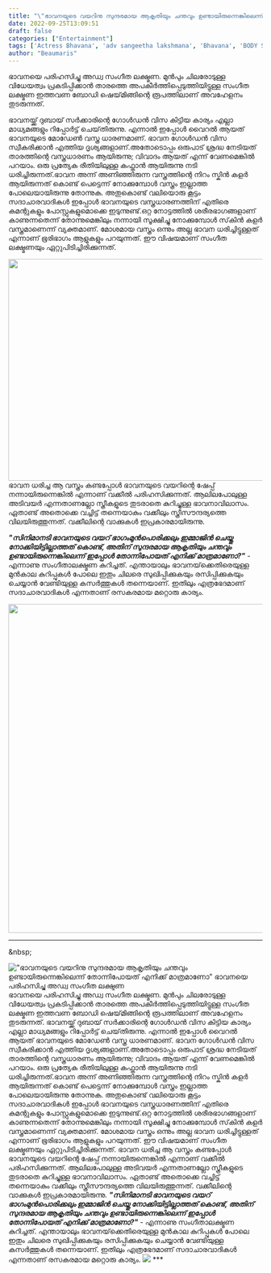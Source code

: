 ```yaml
---
title: "\"ഭാവനയുടെ വയറിനു സുന്ദരമായ ആകൃതിയും ചന്തവും ഉണ്ടായിരുന്നെങ്കിലെന്ന് തോന്നിപോയത് എനിക്ക് മാത്രമാണോ\" ഭാവനയെ പരിഹസിച്ചു അഡ്വ സംഗീത ലക്ഷ്മണ"
date: 2022-09-25T13:09:51
draft: false
categories: ["Entertainment"]
tags: ['Actress Bhavana', 'adv sangeetha lakshmana', 'Bhavana', 'BODY SHAMING']
author: "Beaumaris"
---
```


ഭാവനയെ പരിഹസിച്ചു അഡ്വ സംഗീത ലക്ഷ്മണ. മുൻപും ചിലരോടുള്ള വിധേയത്വം പ്രകടിപ്പിക്കാൻ താരത്തെ അപകീർത്തിപ്പെടുത്തിയിട്ടുള്ള സംഗീത ലക്ഷ്മണ ഇത്തവണ ബോഡി ഷെയ്‌മിങ്ങിന്റെ രൂപത്തിലാണ് അവഹേളനം തുടരുന്നത്.

ഭാവനയ്ക്ക് ദുബായ് സർക്കാരിന്റെ ഗോൾഡൻ വിസ കിട്ടിയ കാര്യം എല്ലാ മാധ്യമങ്ങളും റിപ്പോർട്ട് ചെയ്‌തിരുന്നു. എന്നാൽ ഇപ്പോൾ വൈറൽ ആയത് ഭാവനയുടെ മോഡേൺ വസ്ത്ര ധാരണമാണ്. ഭാവന ഗോൾഡൻ വിസ സ്വീകരിക്കാൻ എത്തിയ ദൃശ്യങ്ങളാണ്.അതോടൊപ്പം ഒരുപാട് ശ്രദ്ധ നേടിയത് താരത്തിന്റെ വസ്ത്രധാരണം ആയിരുന്നു; വിവാദം ആയത് എന്ന് വേണമെങ്കിൽ പറയാം. ഒരു പ്രത്യേക രീതിയിലുള്ള കഫ്താൻ ആയിരുന്നു നടി ധരിച്ചിരുന്നത്.ഭാവന അന്ന് അണിഞ്ഞിരുന്ന വസ്ത്രത്തിന്റെ നിറം സ്കിൻ കളർ ആയിരുന്നത് കൊണ്ട് പെട്ടെന്ന് നോക്കുമ്പോൾ വസ്ത്രം ഇല്ലാത്ത പോലെയായിരുന്നു തോന്നുക. അതുകൊണ്ട് വലിയൊരു കൂട്ടം സദാചാരവാദികൾ ഇപ്പോൾ ഭാവനയുടെ വസ്ത്രധാരണത്തിന് എതിരെ കമന്റുകളും പോസ്റ്റുകളുമൊക്കെ ഇടുന്നുണ്ട്.ഒറ്റ നോട്ടത്തില്‍ ശരീരഭാഗങ്ങളാണ് കാണുന്നതെന്ന് തോന്നുമെങ്കിലും നന്നായി സൂക്ഷിച്ചു നോക്കുമ്പോള്‍ സ്‌കിന്‍ കളര്‍ വസ്ത്രമാണെന്ന് വ്യക്തമാണ്. മോശമായ വസ്ത്രം ഒന്നും അല്ല ഭാവന ധരിച്ചിട്ടുള്ളത് എന്നാണ് ഭൂരിഭാഗം ആളുകളും പറയുന്നത്. ഈ വിഷയമാണ് സംഗീത ലക്ഷ്മണയും ഏറ്റുപിടിച്ചിരിക്കുന്നത്.

<img class=" wp-image-352094 aligncenter" src="https://cdn.boolokam.com/articles/2022/09/rhr444y4y.jpg" alt="" width="843" height="439" />ഭാവന ധരിച്ച ആ വസ്ത്രം കണ്ടപ്പോൾ ഭാവനയുടെ വയറിന്റെ ഷേപ്പ് നന്നായിരുന്നെങ്കിൽ എന്നാണ് വക്കീൽ പരിഹസിക്കുന്നത്. ആലിലപോലുള്ള അടിവയർ എന്നതാണല്ലോ സ്ത്രീകളുടെ തുടരാതെ കുറിച്ചുള്ള ഭാവനാവിലാസം. ഏതാണ്ട് അതൊക്കെ വച്ചിട്ട് തന്നെയാകും വക്കീലും സ്ത്രീസൗന്ദര്യത്തെ വിലയിരുത്തുന്നത്. വക്കീലിന്റെ വാക്കുകൾ ഇപ്രകാരമായിരുന്നു.

<em><strong>"സിനിമാനടി ഭാവനയുടെ വയറ് ഭാഗംമുൻപൊരിക്കലും ഇമ്മാജിൻ ചെയ്തു നോക്കിയിട്ടില്ലാത്തത് കൊണ്ട്, അതിന് സുന്ദരമായ ആകൃതിയും ചന്തവും ഉണ്ടായിരുന്നെങ്കിലെന്ന് ഇപ്പോൾ തോന്നിപോയത് എനിക്ക് മാത്രമാണോ?"</strong></em> - എന്നാണു സംഗീതാലക്ഷ്മണ കുറിച്ചത്. എന്തായാലും ഭാവനയ്‌ക്കെതിരെയുള്ള മുൻകാല കുറിപ്പുകൾ പോലെ ഇതും ചിലരെ സുഖിപ്പിക്കുകയും രസിപ്പിക്കുകയും ചെയ്യാൻ വേണ്ടിയുള്ള കസർത്തുകൾ തന്നെയാണ്. ഇതിലും എത്രഭേദമാണ് സദാചാരവാദികൾ എന്നതാണ് രസകരമായ മറ്റൊരു കാര്യം.

<img class="size-full wp-image-352092 aligncenter" src="https://cdn.boolokam.com/articles/2022/09/fqq22-1-1.jpg" alt="" width="759" height="651" />

***

&amp;nbsp;


!["ഭാവനയുടെ വയറിനു സുന്ദരമായ ആകൃതിയും ചന്തവും ഉണ്ടായിരുന്നെങ്കിലെന്ന് തോന്നിപോയത് എനിക്ക് മാത്രമാണോ" ഭാവനയെ പരിഹസിച്ചു അഡ്വ സംഗീത ലക്ഷ്മണ](https://cdn.boolokam.com/articles/2022/09/rhr444y4y.jpg)ഭാവനയെ പരിഹസിച്ചു അഡ്വ സംഗീത ലക്ഷ്മണ. മുൻപും ചിലരോടുള്ള വിധേയത്വം പ്രകടിപ്പിക്കാൻ താരത്തെ അപകീർത്തിപ്പെടുത്തിയിട്ടുള്ള സംഗീത ലക്ഷ്മണ ഇത്തവണ ബോഡി ഷെയ്‌മിങ്ങിന്റെ രൂപത്തിലാണ് അവഹേളനം തുടരുന്നത്. ഭാവനയ്ക്ക് ദുബായ് സർക്കാരിന്റെ ഗോൾഡൻ വിസ കിട്ടിയ കാര്യം എല്ലാ മാധ്യമങ്ങളും റിപ്പോർട്ട് ചെയ്‌തിരുന്നു. എന്നാൽ ഇപ്പോൾ വൈറൽ ആയത് ഭാവനയുടെ മോഡേൺ വസ്ത്ര ധാരണമാണ്. ഭാവന ഗോൾഡൻ വിസ സ്വീകരിക്കാൻ എത്തിയ ദൃശ്യങ്ങളാണ്.അതോടൊപ്പം ഒരുപാട് ശ്രദ്ധ നേടിയത് താരത്തിന്റെ വസ്ത്രധാരണം ആയിരുന്നു; വിവാദം ആയത് എന്ന് വേണമെങ്കിൽ പറയാം. ഒരു പ്രത്യേക രീതിയിലുള്ള കഫ്താൻ ആയിരുന്നു നടി ധരിച്ചിരുന്നത്.ഭാവന അന്ന് അണിഞ്ഞിരുന്ന വസ്ത്രത്തിന്റെ നിറം സ്കിൻ കളർ ആയിരുന്നത് കൊണ്ട് പെട്ടെന്ന് നോക്കുമ്പോൾ വസ്ത്രം ഇല്ലാത്ത പോലെയായിരുന്നു തോന്നുക. അതുകൊണ്ട് വലിയൊരു കൂട്ടം സദാചാരവാദികൾ ഇപ്പോൾ ഭാവനയുടെ വസ്ത്രധാരണത്തിന് എതിരെ കമന്റുകളും പോസ്റ്റുകളുമൊക്കെ ഇടുന്നുണ്ട്.ഒറ്റ നോട്ടത്തില്‍ ശരീരഭാഗങ്ങളാണ് കാണുന്നതെന്ന് തോന്നുമെങ്കിലും നന്നായി സൂക്ഷിച്ചു നോക്കുമ്പോള്‍ സ്‌കിന്‍ കളര്‍ വസ്ത്രമാണെന്ന് വ്യക്തമാണ്. മോശമായ വസ്ത്രം ഒന്നും അല്ല ഭാവന ധരിച്ചിട്ടുള്ളത് എന്നാണ് ഭൂരിഭാഗം ആളുകളും പറയുന്നത്. ഈ വിഷയമാണ് സംഗീത ലക്ഷ്മണയും ഏറ്റുപിടിച്ചിരിക്കുന്നത്. ഭാവന ധരിച്ച ആ വസ്ത്രം കണ്ടപ്പോൾ ഭാവനയുടെ വയറിന്റെ ഷേപ്പ് നന്നായിരുന്നെങ്കിൽ എന്നാണ് വക്കീൽ പരിഹസിക്കുന്നത്. ആലിലപോലുള്ള അടിവയർ എന്നതാണല്ലോ സ്ത്രീകളുടെ തുടരാതെ കുറിച്ചുള്ള ഭാവനാവിലാസം. ഏതാണ്ട് അതൊക്കെ വച്ചിട്ട് തന്നെയാകും വക്കീലും സ്ത്രീസൗന്ദര്യത്തെ വിലയിരുത്തുന്നത്. വക്കീലിന്റെ വാക്കുകൾ ഇപ്രകാരമായിരുന്നു. _**"സിനിമാനടി ഭാവനയുടെ വയറ് ഭാഗംമുൻപൊരിക്കലും ഇമ്മാജിൻ ചെയ്തു നോക്കിയിട്ടില്ലാത്തത് കൊണ്ട്, അതിന് സുന്ദരമായ ആകൃതിയും ചന്തവും ഉണ്ടായിരുന്നെങ്കിലെന്ന് ഇപ്പോൾ തോന്നിപോയത് എനിക്ക് മാത്രമാണോ?"**_ \- എന്നാണു സംഗീതാലക്ഷ്മണ കുറിച്ചത്. എന്തായാലും ഭാവനയ്‌ക്കെതിരെയുള്ള മുൻകാല കുറിപ്പുകൾ പോലെ ഇതും ചിലരെ സുഖിപ്പിക്കുകയും രസിപ്പിക്കുകയും ചെയ്യാൻ വേണ്ടിയുള്ള കസർത്തുകൾ തന്നെയാണ്. ഇതിലും എത്രഭേദമാണ് സദാചാരവാദികൾ എന്നതാണ് രസകരമായ മറ്റൊരു കാര്യം. ![](https://cdn.boolokam.com/articles/2022/09/fqq22-1-1.jpg) *** &nbsp;
